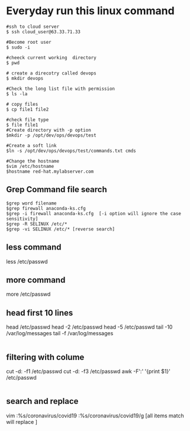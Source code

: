 # Everyday run this linux command 
```
#ssh to cloud server 
$ ssh cloud_user@63.33.71.33

#Become root user 
$ sudo -i

#cheeck current working  directory
$ pwd

# create a direcotry called devops
$ mkdir devops

#Check the long list file with permission
$ ls -la

# copy files
$ cp file1 file2

#check file type
$ file file1
#Create directory with -p option 
$mkdir -p /opt/dev/ops/devops/test

#Create a soft link
$ln -s /opt/dev/ops/devops/test/commands.txt cmds

```
```
#Change the hostname 
$vim /etc/hostname
$hostname red-hat.mylabserver.com

```
## Grep Command file search 
```
$grep word filename
$grep firewall anaconda-ks.cfg
$grep -i firewall anaconda-ks.cfg  [-i option will ignore the case sensitivity]
$grep -R SELINUX /etc/*
$grep -vi SELINUX /etc/* [reverse search]
```
## less command 
less /etc/passwd
## more command
more /etc/passwd
## head first 10 lines
head /etc/passwd
head -2 /etc/passwd
head -5 /etc/passwd
tail -10 /var/log/messages
tail -f /var/log/messages
```
```
## filtering with colume
cut -d: -f1 /etc/passwd
cut -d: -f3 /etc/passwd
awk -F':' '{print $1}' /etc/passwd
```

```
## search and replace 
vim 
:%s/coronavirus/covid19
:%s/coronavirus/covid19/g [all items match will replace ]
```




